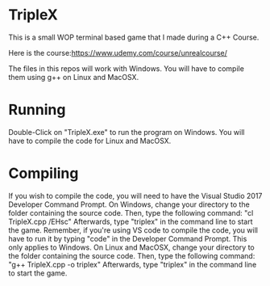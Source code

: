 # TripleX
This is a small WOP terminal based game that I made during a C++ Course.

Here is the course:https://www.udemy.com/course/unrealcourse/

The files in this repos will work with Windows. You will have to compile them using g++ on Linux and MacOSX.

# Running
Double-Click on "TripleX.exe" to run the program on Windows.
You will have to compile the code for Linux and MacOSX.

# Compiling
If you wish to compile the code, you will need to have the Visual Studio 2017 Developer Command Prompt.
On Windows, change your directory to the folder containing the source code. Then, type the following command: "cl TripleX.cpp /EHsc"
Afterwards, type "triplex" in the command line to start the game. Remember, if you're using VS code to compile the code, you will have to run it by typing "code" in the Developer Command Prompt. This only applies to Windows.
On Linux and MacOSX, change your directory to the folder containing the source code. Then, type the following command: "g++ TripleX.cpp -o triplex" Afterwards, type "triplex" in the command line to start the game.
